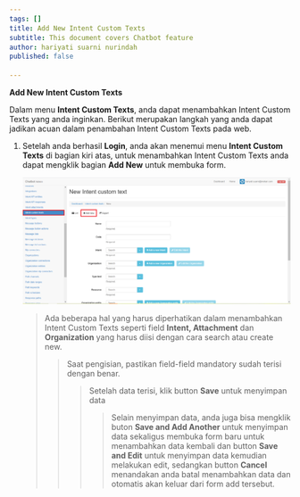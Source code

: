 ```yaml
---
tags: []
title: Add New Intent Custom Texts
subtitle: This document covers Chatbot feature
author: hariyati suarni nurindah
published: false

---
```

**Add New Intent Custom Texts**

Dalam menu **Intent Custom Texts**, anda dapat menambahkan Intent Custom Texts yang anda inginkan. Berikut merupakan langkah yang anda dapat jadikan acuan dalam penambahan Intent Custom Texts pada web.

1. Setelah anda berhasil **Login**, anda akan menemui menu **Intent Custom Texts** di bagian kiri atas, untuk menambahkan Intent Custom Texts anda dapat mengklik bagian **Add New** untuk membuka form.

   ![](/uploads/intent-custom-test7.PNG)

   > Ada beberapa hal yang harus diperhatikan dalam menambahkan Intent Custom Texts seperti field **Intent, Attachment** dan **Organization** yang harus diisi dengan cara search atau create new.
   >
   > > Saat pengisian, pastikan field-field mandatory sudah terisi dengan benar.
   > >
   > > > Setelah data terisi, klik button **Save** untuk menyimpan data
   > > >
   > > > > Selain menyimpan data, anda juga bisa mengklik buton **Save and Add Another** untuk menyimpan data sekaligus membuka form baru untuk menambahkan data kembali dan button **Save and Edit** untuk menyimpan data kemudian melakukan edit, sedangkan button **Cancel** menandakan anda batal menambahkan data dan otomatis akan keluar dari form add tersebut.